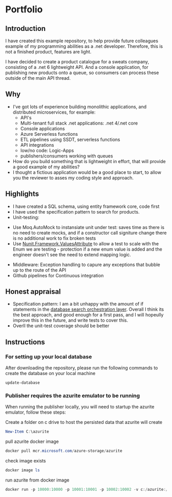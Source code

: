 # Portfolio

## Introduction
I have created this example repository, to help provide future colleagues example of my programming abilities as a .net developer. 
Therefore, this is not a finished product, features are light.

I have decided to create a product catalogue for a sweats company, consisting of a 
.net 6 lightweight API. And a console application, for publishing new 
products onto a queue, so consumers can process these outside of the main API thread.

## Why

* I've got lots of experience building monolithic applications, and distributed microservices, for example:
   * API's
   * Multi-tenant full stack .net applications: .net 4/.net core
   * Console applications
   * Azure Serverless functions
   * ETL pipelines using SSDT, serverless functions 
   * API integrations
   * low/no code: Logic-Apps
   * publishers/consumers working with queues
* How do you build something that is lightweight in effort, that will provide a good example of my abilities?
* I thought a fictious application would be a good place to start, to allow you the reviewer to asses my coding style and approach.

## Highlights
* I have created a SQL schema, using entity framework core, code first
* I have used the specification pattern to search for products.   
* Unit-testing:
 - Use Moq.AutoMock to instansiate unit under test: saves time as there is no need to create mocks, and if a constructor call signiture change there is no additional work to fix broken tests
 - Use  [Nunit.Framework.ValuesAttribute](https://github.com/MattLangers/Portfolio/blob/c3ffa861bea1df0132df632212f3abe9d2f94e52/Database.Tests/Enums/MapEnumToEnum/MapProductToProductType/EnsureAllProductsAreMapped.Tests.cs#L11) to allow a test to scale with the Enum we are testing - protection if a new enum value is added and the engineer doesn't see the need to extend mapping logic.
* Middleware: Exception handling to capure any exceptions that bubble up to the route of the API
* Github pipelines for Continuous integration

## Honest appraisal
* Specification pattern: I am a bit unhappy with the amount of if statements in the [database search orchestration layer](https://github.com/MattLangers/Portfolio/blob/c3ffa861bea1df0132df632212f3abe9d2f94e52/Database/Search/DatabaseSearchOrchestrator.cs#L24). Overall I think its the best approach, and good enough for a first pass, and I will hopeully improve this in the future, and write tests to cover this.
* Overll the unit-test coverage should be better


## Instructions

### For setting up your local database
After downloading the repository, please run the following commands to create 
the database on your local machine
```
update-database
```

### Publisher requires the azurite emulator to be running
When running the publisher locally, you will need to startup the azurite emulator, 
follow these steps:

Create a folder on c drive to host the persisted data that azurite will create
```powershell
New-Item C:\azurite
```
pull azurite docker image
```powershell
docker pull mcr.microsoft.com/azure-storage/azurite
```
check image exists
```powershell
docker image ls
```
run azurite from docker image
```powershell
docker run -p 10000:10000 -p 10001:10001 -p 10002:10002 -v c:/azurite:/data mcr.microsoft.com/azure-storage/azurite
```
